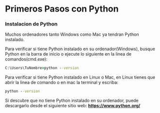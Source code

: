 # Primeros Pasos con Python

### Instalacion de Python

Muchos ordenadores tanto Windows como Mac ya tendran Python instalado.

Para verificar si tiene Python instalado en su ordenador(Windows), busque Python en la barra de inicio o ejecute lo siguiente en la linea de comandos(cmd.exe):

```cmd
C:\Users\TuNombre>python --version
```

Para verificar si tiene Python instalado en Linux o Mac, en Linux tienes que abrir la linea de comando o en mac la terminal y escriba:

```cmd
python --version
```

Si descubre que no tiene Python instalado en su ordenador, puede descargarlo desde el siguiente sitio web: **https://www.python.org/**